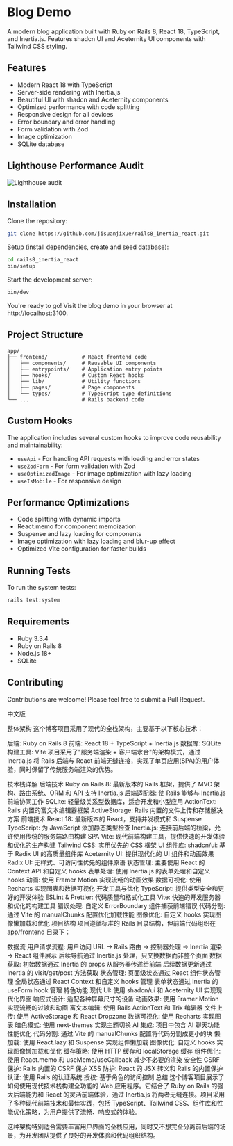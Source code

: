# Blog Demo

A modern blog application built with Ruby on Rails 8, React 18, TypeScript, and Inertia.js. Features shadcn UI and Aceternity UI components with Tailwind CSS styling.

## Features

- Modern React 18 with TypeScript
- Server-side rendering with Inertia.js
- Beautiful UI with shadcn and Aceternity components
- Optimized performance with code splitting
- Responsive design for all devices
- Error boundary and error handling
- Form validation with Zod
- Image optimization
- SQLite database

## Lighthouse Performance Audit

![Lighthouse audit](lighthouse.png)

## Installation

Clone the repository:

```bash
git clone https://github.com/jisuanjixue/rails8_inertia_react.git
```

Setup (install dependencies, create and seed database):

```bash
cd rails8_inertia_react
bin/setup
```

Start the development server:

```bash
bin/dev
```

You're ready to go! Visit the blog demo in your browser at http://localhost:3100.

## Project Structure

```
app/
├── frontend/           # React frontend code
│   ├── components/     # Reusable UI components
│   ├── entrypoints/    # Application entry points
│   ├── hooks/          # Custom React hooks
│   ├── lib/            # Utility functions
│   ├── pages/          # Page components
│   └── types/          # TypeScript type definitions
└── ...                 # Rails backend code
```

## Custom Hooks

The application includes several custom hooks to improve code reusability and maintainability:

- `useApi` - For handling API requests with loading and error states
- `useZodForm` - For form validation with Zod
- `useOptimizedImage` - For image optimization with lazy loading
- `useIsMobile` - For responsive design

## Performance Optimizations

- Code splitting with dynamic imports
- React.memo for component memoization
- Suspense and lazy loading for components
- Image optimization with lazy loading and blur-up effect
- Optimized Vite configuration for faster builds

## Running Tests

To run the system tests:

```bash
rails test:system
```

## Requirements

- Ruby 3.3.4
- Ruby on Rails 8
- Node.js 18+
- SQLite

## Contributing

Contributions are welcome! Please feel free to submit a Pull Request.

中文版

整体架构
这个博客项目采用了现代的全栈架构，主要基于以下核心技术：

后端: Ruby on Rails 8
前端: React 18 + TypeScript + Inertia.js
数据库: SQLite
构建工具: Vite
项目采用了"服务端渲染 + 客户端水合"的架构模式，通过 Inertia.js 将 Rails 后端与 React 前端无缝连接，实现了单页应用(SPA)的用户体验，同时保留了传统服务端渲染的优势。

技术栈详解
后端技术
Ruby on Rails 8: 最新版本的 Rails 框架，提供了 MVC 架构、路由系统、ORM 和 API 支持
Inertia.js 后端适配器: 使 Rails 能够与 Inertia.js 前端协同工作
SQLite: 轻量级关系型数据库，适合开发和小型应用
ActionText: Rails 内置的富文本编辑器框架
ActiveStorage: Rails 内置的文件上传和存储解决方案
前端技术
React 18: 最新版本的 React，支持并发模式和 Suspense
TypeScript: 为 JavaScript 添加静态类型检查
Inertia.js: 连接前后端的桥梁，允许使用传统的服务端路由构建 SPA
Vite: 现代前端构建工具，提供快速的开发体验和优化的生产构建
Tailwind CSS: 实用优先的 CSS 框架
UI 组件库:
shadcn/ui: 基于 Radix UI 的高质量组件库
Aceternity UI: 提供现代化的 UI 组件和动画效果
Radix UI: 无样式、可访问性优先的组件原语
状态管理: 主要使用 React 的 Context API 和自定义 hooks
表单处理: 使用 Inertia.js 的表单处理和自定义 hooks
动画: 使用 Framer Motion 实现流畅的动画效果
数据可视化: 使用 Recharts 实现图表和数据可视化
开发工具与优化
TypeScript: 提供类型安全和更好的开发体验
ESLint & Prettier: 代码质量和格式化工具
Vite: 快速的开发服务器和优化的构建工具
错误处理: 自定义 ErrorBoundary 组件捕获前端错误
代码分割: 通过 Vite 的 manualChunks 配置优化加载性能
图像优化: 自定义 hooks 实现图像懒加载和优化
项目结构
项目遵循标准的 Rails 目录结构，但前端代码组织在 app/frontend 目录下：

数据流
用户请求流程:
用户访问 URL → Rails 路由 → 控制器处理 → Inertia 渲染 → React 组件展示
后续导航通过 Inertia.js 处理，只交换数据而非整个页面
数据获取:
初始数据通过 Inertia 的 props 从服务器传递给前端
后续数据更新通过 Inertia 的 visit/get/post 方法获取
状态管理:
页面级状态通过 React 组件状态管理
全局状态通过 React Context 和自定义 hooks 管理
表单状态通过 Inertia 的 useForm hook 管理
特色功能
现代 UI: 使用 shadcn/ui 和 Aceternity UI 实现现代化界面
响应式设计: 适配各种屏幕尺寸的设备
动画效果: 使用 Framer Motion 实现流畅的过渡和动画
富文本编辑: 使用 Rails ActionText 和 Trix 编辑器
文件上传: 使用 ActiveStorage 和 React Dropzone
数据可视化: 使用 Recharts 实现图表
暗色模式: 使用 next-themes 实现主题切换
AI 集成: 项目中包含 AI 聊天功能
性能优化
代码分割: 通过 Vite 的 manualChunks 配置将代码分割成更小的块
懒加载: 使用 React.lazy 和 Suspense 实现组件懒加载
图像优化: 自定义 hooks 实现图像懒加载和优化
缓存策略: 使用 HTTP 缓存和 localStorage 缓存
组件优化: 使用 React.memo 和 useMemo/useCallback 减少不必要的渲染
安全性
CSRF 保护: Rails 内置的 CSRF 保护
XSS 防护: React 的 JSX 转义和 Rails 的内置保护
认证: 使用 Rails 的认证系统
授权: 基于角色的访问控制
总结
这个博客项目展示了如何使用现代技术栈构建全功能的 Web 应用程序。它结合了 Ruby on Rails 的强大后端能力和 React 的灵活前端体验，通过 Inertia.js 将两者无缝连接。项目采用了多种现代前端技术和最佳实践，包括 TypeScript、Tailwind CSS、组件库和性能优化策略，为用户提供了流畅、响应式的体验。

这种架构特别适合需要丰富用户界面的全栈应用，同时又不想完全分离前后端的场景，为开发团队提供了良好的开发体验和代码组织结构。
